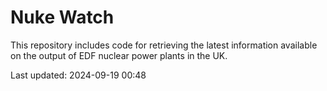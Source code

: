 # Nuke Watch

This repository includes code for retrieving the latest information available on the output of EDF nuclear power plants in the UK.

Last updated: 2024-09-19 00:48